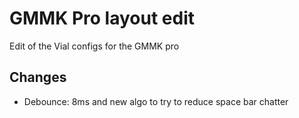 # GMMK Pro layout edit

Edit of the Vial configs for the GMMK pro

## Changes

- Debounce: 8ms and new algo to try to reduce space bar chatter
